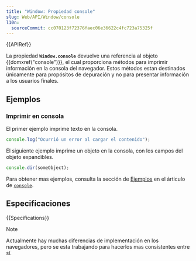 ```yaml
---
title: "Window: Propiedad console"
slug: Web/API/Window/console
l10n:
  sourceCommit: cc070123f72376faec06e36622c4fc723a75325f
---
```


{{APIRef}}

La propiedad **`Window.console`** devuelve una referencia al objeto {{domxref("console")}}, el cual proporciona métodos para imprimir información en la consola del navegador. Estos métodos estan destinados únicamente para propósitos de depuración y no para presentar información a los usuarios finales.

## Ejemplos

### Imprimir en consola

El primer ejemplo imprime texto en la consola.

```js
console.log("Ocurrió un error al cargar el contenido");
```

El siguiente ejemplo imprime un objeto en la consola, con los campos del objeto expandibles.

```js
console.dir(someObject);
```

Para obtener mas ejemplos, consulta la sección de [Ejemplos](/es/docs/Web/API/console#examples) en el árticulo de [`console`](/es/docs/Web/API/console).

## Especificaciones

{{Specifications}}

> [!NOTE]
> Actualmente hay muchas diferencias de implementación en los navegadores, pero se esta trabajando para hacerlos mas consistentes entre sí.
